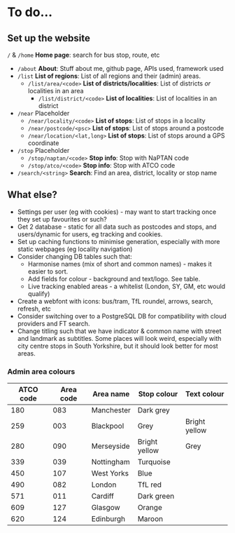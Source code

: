 # To do...

## Set up the website

`/` & `/home` **Home page**: search for bus stop, route, etc
- `/about` **About**: Stuff about me, github page, APIs used, framework used
- `/list` **List of regions**: List of all regions and their (admin) areas.
    - `/list/area/<code>` **List of districts/localities**: List of districts *or* localities in an area
        - `/list/district/<code>` **List of localities**: List of localities in an district
- `/near` Placeholder
    - `/near/locality/<code>` **List of stops**: List of stops in a locality
    - `/near/postcode/<psc>` **List of stops**: List of stops around a postcode
    - `/near/location/<lat,long>` **List of stops**: List of stops around a GPS coordinate
- `/stop` Placeholder
    - `/stop/naptan/<code>` **Stop info**: Stop with NaPTAN code
    - `/stop/atco/<code>` **Stop info**: Stop with ATCO code
- `/search/<string>` **Search**: Find an area, district, locality or stop name

## What else?
- Settings per user (eg with cookies) - may want to start tracking once they
set up favourites or such?
- Get 2 database - static for all data such as postcodes and stops, and
users/dynamic for users, eg tracking and cookies.
- Set up caching functions to minimise generation, especially with more static
webpages (eg locality navigation)
- Consider changing DB tables such that:
    - Harmonise names (mix of short and common names) - makes it easier to sort.
    - Add fields for colour - background and text/logo. See table.
    - Live tracking enabled areas - a whitelist (London, SY, GM, etc would qualify)
- Create a webfont with icons: bus/tram, TfL roundel, arrows, search, refresh, etc
- Consider switching over to a PostgreSQL DB for compatibility with cloud providers and FT search.
- Change titling such that we have indicator & common name with street and landmark as subtitles. Some places will look weird, especially with city centre stops in South Yorkshire, but it should look better for most areas.

### Admin area colours
| ATCO code | Area code | Area name  | Stop colour   | Text colour   |
| --------- | --------- | ---------- | ------------- | ------------- |
| 180       | 083       | Manchester | Dark grey     |               |
| 259       | 003       | Blackpool  | Grey          | Bright yellow |
| 280       | 090       | Merseyside | Bright yellow | Grey          |
| 339       | 039       | Nottingham | Turquoise     |               |
| 450       | 107       | West Yorks | Blue          |               |
| 490       | 082       | London     | TfL red       |               |
| 571       | 011       | Cardiff    | Dark green    |               |
| 609       | 127       | Glasgow    | Orange        |               |
| 620       | 124       | Edinburgh  | Maroon        |               |

